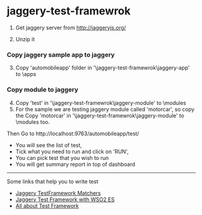 jaggery-test-framewrok
======================

1. Get jaggery server from http://jaggeryjs.org/

2. Unzip it

### Copy jaggery sample app to jaggery 
3. Copy 'automobileapp' folder in '\jaggery-test-framewrok\jaggery-app\' to <jaggery-home>\apps

### Copy module to jaggery
4. Copy 'test' in '\jaggery-test-framewrok\jaggery-module\' to <jaggery-home>\modules
5. For the sample we are testing jaggery module called 'motorcar', so copy the 
Copy 'motorcar' in '\jaggery-test-framewrok\jaggery-module\' to <jaggery-home>\modules too.

Then Go to http://localhost:9763/automobileapp/test/

* You will see the list of test, 
* Tick what you need to run and click on 'RUN',
* You can pick test that you wish to run
* You will get summary report in top of dashboard 


***

Some links that help you to write test
* [Jaggery TestFramework Matchers](http://madhukaudantha.blogspot.com/2013/12/jaggery-test-frame-work-matchers.html)
* [Jaggery Test Framework with WSO2 ES](http://madhukaudantha.blogspot.com/2013/12/how-to-user-jaggery-test-framework-in.html)
* [All about Test Framework ](http://madhukaudantha.blogspot.com/search/label/Test%20Framework)
